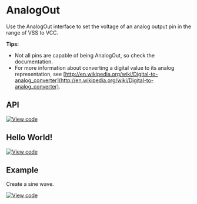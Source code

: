 # AnalogOut

Use the AnalogOut interface to set the voltage of an analog output pin in the range of VSS to VCC.

**Tips:**

* Not all pins are capable of being AnalogOut, so check the documentation.</br>
* For more information about converting a digital value to its analog representation, see [http://en.wikipedia.org/wiki/Digital-to-analog_converter](http://en.wikipedia.org/wiki/Digital-to-analog_converter).   


## API

[![View code](https://www.mbed.com/embed/?type=library)](https://docs.mbed.com/docs/mbed-os-api/en/mbed-os-5.3/api/AnalogOut_8h_source.html) 

## Hello World!

[![View code](https://developer.mbed.org/teams/mbed_example/code/AnalogOut_HelloWorld/)](https://developer.mbed.org/teams/mbed_example/code/AnalogOut_HelloWorld/file/a32148e02ecf/main.cpp) 


## Example

Create a sine wave.

[![View code](https://developer.mbed.org/teams/mbed_example/code/AnalogOut_ex_1/)](https://developer.mbed.org/teams/mbed_example/code/AnalogOut_ex_1/file/066510b55650/main.cpp)
